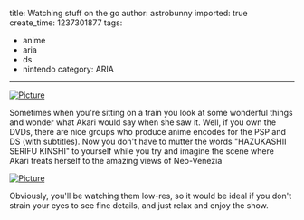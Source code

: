 title: Watching stuff on the go
author: astrobunny
imported: true
create_time: 1237301877
tags:
- anime
- aria
- ds
- nintendo
category: ARIA
---
 [![](wp-uploads/2009/03/wpid-100-4635-500x375.jpg "Picture")](/images/wp-uploads/2009/03/wpid-100-4635.jpg)  
  
Sometimes when you're sitting on a train you look at some wonderful things and wonder what Akari would say when she saw it. Well, if you own the DVDs, there are nice groups who produce anime encodes for the PSP and DS (with subtitles). Now you don't have to mutter the words "HAZUKASHII SERIFU KINSHI" to yourself while you try and imagine the scene where Akari treats herself to the amazing views of Neo-Venezia  
  
 [![](wp-uploads/2009/03/wpid-100-4624-500x375.jpg "Picture")](/images/wp-uploads/2009/03/wpid-100-4624.jpg)  
  
Obviously, you'll be watching them low-res, so it would be ideal if you don't strain your eyes to see fine details, and just relax and enjoy the show.